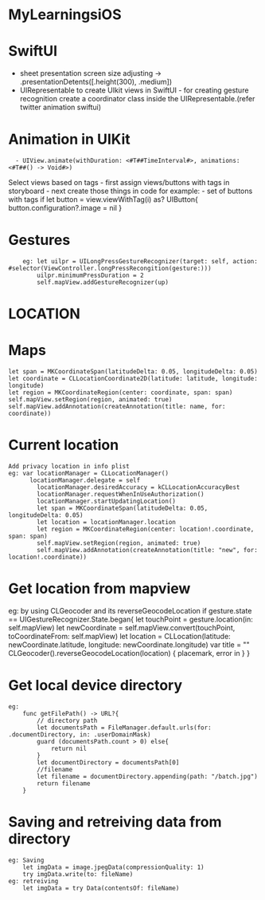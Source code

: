 # MyLearningsiOS

# SwiftUI
- sheet presentation
    screen size adjusting -> .presentationDetents([.height(300), .medium])
- UIRepresentable to create UIkit views in SwiftUI
      - for creating gesture recognition create a coordinator class inside the UIRepresentable.(refer twitter animation swiftui)

 # Animation in UIKit
      - UIView.animate(withDuration: <#T##TimeInterval#>, animations: <#T##() -> Void#>)

  Select views based on tags
      - first assign views/buttons with tags in storyboard
      - next create those things in code
          for example: - set of buttons with tags
                          if let button = view.viewWithTag(i) as? UIButton{
                                button.configuration?.image = nil
                            }

# Gestures
        eg: let uilpr = UILongPressGestureRecognizer(target: self, action: #selector(ViewController.longPressRecongition(gesture:)))
            uilpr.minimumPressDuration = 2
            self.mapView.addGestureRecognizer(up)

# LOCATION
# Maps
    let span = MKCoordinateSpan(latitudeDelta: 0.05, longitudeDelta: 0.05)
    let coordinate = CLLocationCoordinate2D(latitude: latitude, longitude: longitude)
    let region = MKCoordinateRegion(center: coordinate, span: span)
    self.mapView.setRegion(region, animated: true)
    self.mapView.addAnnotation(createAnnotation(title: name, for: coordinate))   

# Current location
    Add privacy location in info plist
    eg: var locationManager = CLLocationManager()
          locationManager.delegate = self
            locationManager.desiredAccuracy = kCLLocationAccuracyBest
            locationManager.requestWhenInUseAuthorization()
            locationManager.startUpdatingLocation()
            let span = MKCoordinateSpan(latitudeDelta: 0.05, longitudeDelta: 0.05)
            let location = locationManager.location
            let region = MKCoordinateRegion(center: location!.coordinate, span: span)
            self.mapView.setRegion(region, animated: true)
            self.mapView.addAnnotation(createAnnotation(title: "new", for: location!.coordinate))

# Get location from mapview 
eg: by using CLGeocoder and its reverseGeocodeLocation
    if gesture.state == UIGestureRecognizer.State.began{
            let touchPoint = gesture.location(in: self.mapView)
            let newCoordinate = self.mapView.convert(touchPoint, toCoordinateFrom: self.mapView)
            let location = CLLocation(latitude: newCoordinate.latitude, longitude: newCoordinate.longitude)
            var title = ""
            CLGeocoder().reverseGeocodeLocation(location) { placemark, error in
            }
        }

# Get local device directory
    eg:
        func getFilePath() -> URL?{
            // directory path
            let documentsPath = FileManager.default.urls(for: .documentDirectory, in: .userDomainMask)
            guard (documentsPath.count > 0) else{
                return nil
            }
            let documentDirectory = documentsPath[0]
            //filename
            let filename = documentDirectory.appending(path: "/batch.jpg")
            return filename
        }

# Saving and retreiving data from directory
    eg: Saving
        let imgData = image.jpegData(compressionQuality: 1)
        try imgData.write(to: fileName)
    eg: retreiving
        let imgData = try Data(contentsOf: fileName)